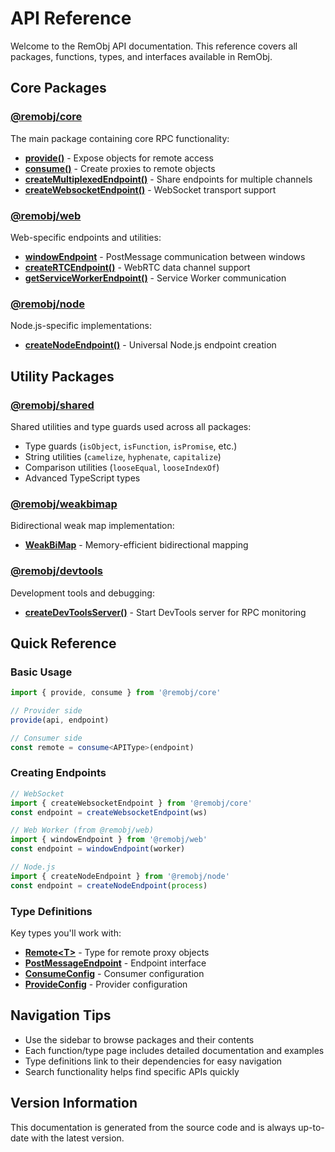 # API Reference

Welcome to the RemObj API documentation. This reference covers all packages, functions, types, and interfaces available in RemObj.

## Core Packages

### [@remobj/core](/api/core/src/)
The main package containing core RPC functionality:
- **[provide()](/api/core/src/functions/provide)** - Expose objects for remote access
- **[consume()](/api/core/src/functions/consume)** - Create proxies to remote objects
- **[createMultiplexedEndpoint()](/api/core/src/functions/createMultiplexedEndpoint)** - Share endpoints for multiple channels
- **[createWebsocketEndpoint()](/api/core/src/functions/createWebsocketEndpoint)** - WebSocket transport support

### [@remobj/web](/api/web/src/)
Web-specific endpoints and utilities:
- **[windowEndpoint](/api/web/src/variables/windowEndpoint)** - PostMessage communication between windows
- **[createRTCEndpoint()](/api/web/src/functions/createRTCEndpoint)** - WebRTC data channel support
- **[getServiceWorkerEndpoint()](/api/web/src/functions/getServiceWorkerEndpoint)** - Service Worker communication

### [@remobj/node](/api/node/src/)
Node.js-specific implementations:
- **[createNodeEndpoint()](/api/node/src/functions/createNodeEndpoint)** - Universal Node.js endpoint creation

## Utility Packages

### [@remobj/shared](/api/shared/src/)
Shared utilities and type guards used across all packages:
- Type guards (`isObject`, `isFunction`, `isPromise`, etc.)
- String utilities (`camelize`, `hyphenate`, `capitalize`)
- Comparison utilities (`looseEqual`, `looseIndexOf`)
- Advanced TypeScript types

### [@remobj/weakbimap](/api/weakbimap/src/)
Bidirectional weak map implementation:
- **[WeakBiMap](/api/weakbimap/src/classes/WeakBiMap)** - Memory-efficient bidirectional mapping

### [@remobj/devtools](/api/devtools/src/)
Development tools and debugging:
- **[createDevToolsServer()](/api/devtools/src/functions/createDevToolsServer)** - Start DevTools server for RPC monitoring

## Quick Reference

### Basic Usage

```typescript
import { provide, consume } from '@remobj/core'

// Provider side
provide(api, endpoint)

// Consumer side
const remote = consume<APIType>(endpoint)
```

### Creating Endpoints

```typescript
// WebSocket
import { createWebsocketEndpoint } from '@remobj/core'
const endpoint = createWebsocketEndpoint(ws)

// Web Worker (from @remobj/web)
import { windowEndpoint } from '@remobj/web'
const endpoint = windowEndpoint(worker)

// Node.js
import { createNodeEndpoint } from '@remobj/node'
const endpoint = createNodeEndpoint(process)
```

### Type Definitions

Key types you'll work with:

- **[Remote\<T\>](/api/core/src/type-aliases/Remote)** - Type for remote proxy objects
- **[PostMessageEndpoint](/api/core/src/type-aliases/PostMessageEndpoint)** - Endpoint interface
- **[ConsumeConfig](/api/core/src/interfaces/ConsumeConfig)** - Consumer configuration
- **[ProvideConfig](/api/core/src/interfaces/ProvideConfig)** - Provider configuration

## Navigation Tips

- Use the sidebar to browse packages and their contents
- Each function/type page includes detailed documentation and examples
- Type definitions link to their dependencies for easy navigation
- Search functionality helps find specific APIs quickly

## Version Information

This documentation is generated from the source code and is always up-to-date with the latest version.